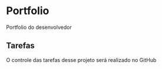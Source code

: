 # Portfolio
Portfolio do desenvolvedor
## Tarefas
O controle das tarefas desse projeto será realizado no GitHub
